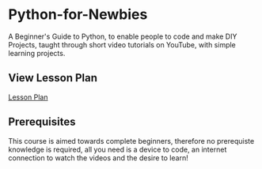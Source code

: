# Python-for-Newbies
A Beginner's Guide to Python, to enable people to code and make DIY Projects, taught through short video tutorials on YouTube, with simple learning projects.

## View Lesson Plan

[Lesson Plan](Lesson%20Plan/README.md)


## Prerequisites
This course is aimed towards complete beginners, therefore no prerequiste knowledge is required, all you need is a device to code, an internet connection to watch the videos and the desire to learn!